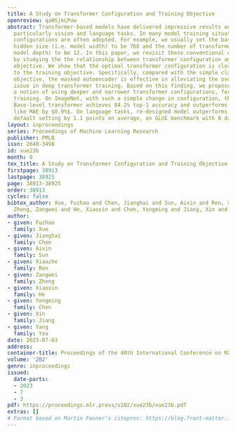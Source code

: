 ```yaml
---
title: A Study on Transformer Configuration and Training Objective
openreview: qaWSjkLPuw
abstract: Transformer-based models have delivered impressive results on many tasks,
  particularly vision and language tasks. In many model training situations, conventional
  configurations are often adopted. For example, we usually set the base model with
  hidden size (i.e. model width) to be 768 and the number of transformer layers (i.e.
  model depth) to be 12. In this paper, we revisit these conventional configurations
  by studying the the relationship between transformer configuration and training
  objective. We show that the optimal transformer configuration is closely related
  to the training objective. Specifically, compared with the simple classification
  objective, the masked autoencoder is effective in alleviating the over-smoothing
  issue in deep transformer training. Based on this finding, we propose “Bamboo”,
  a notion of using deeper and narrower transformer configurations, for masked autoencoder
  training. On ImageNet, with such a simple change in configuration, the re-designed
  Base-level transformer achieves 84.2% top-1 accuracy and outperforms SoTA models
  like MAE by $0.9%$. On language tasks, re-designed model outperforms BERT with the
  default setting by 1.1 points on average, on GLUE benchmark with 8 datasets.
layout: inproceedings
series: Proceedings of Machine Learning Research
publisher: PMLR
issn: 2640-3498
id: xue23b
month: 0
tex_title: A Study on Transformer Configuration and Training Objective
firstpage: 38913
lastpage: 38925
page: 38913-38925
order: 38913
cycles: false
bibtex_author: Xue, Fuzhao and Chen, Jianghai and Sun, Aixin and Ren, Xiaozhe and
  Zheng, Zangwei and He, Xiaoxin and Chen, Yongming and Jiang, Xin and You, Yang
author:
- given: Fuzhao
  family: Xue
- given: Jianghai
  family: Chen
- given: Aixin
  family: Sun
- given: Xiaozhe
  family: Ren
- given: Zangwei
  family: Zheng
- given: Xiaoxin
  family: He
- given: Yongming
  family: Chen
- given: Xin
  family: Jiang
- given: Yang
  family: You
date: 2023-07-03
address: 
container-title: Proceedings of the 40th International Conference on Machine Learning
volume: '202'
genre: inproceedings
issued:
  date-parts:
  - 2023
  - 7
  - 3
pdf: https://proceedings.mlr.press/v202/xue23b/xue23b.pdf
extras: []
# Format based on Martin Fenner's citeproc: https://blog.front-matter.io/posts/citeproc-yaml-for-bibliographies/
---
```

